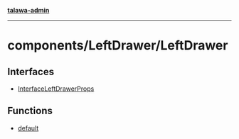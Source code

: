 [**talawa-admin**](../../../README.md)

***

# components/LeftDrawer/LeftDrawer

## Interfaces

- [InterfaceLeftDrawerProps](interfaces/InterfaceLeftDrawerProps.md)

## Functions

- [default](functions/default.md)
